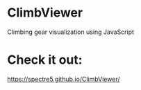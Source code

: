 # ClimbViewer
Climbing gear visualization using JavaScript

# Check it out:
https://spectre5.github.io/ClimbViewer/

